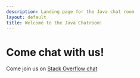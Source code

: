 ```yaml
---
description: Landing page for the Java chat room
layout: default
title: Welcome to the Java Chatroom! 
---
```


# Come chat with us!

Come join us on [Stack Overflow chat]({{site.url}})
